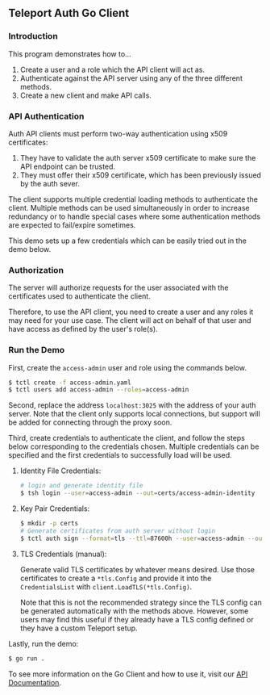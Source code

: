 ## Teleport Auth Go Client

### Introduction

This program demonstrates how to...

1. Create a user and a role which the API client will act as.
2. Authenticate against the API server using any of the three different methods.
3. Create a new client and make API calls.

### API Authentication

Auth API clients must perform two-way authentication using x509 certificates:

1. They have to validate the auth server x509 certificate to make sure the
   API endpoint can be trusted.
2. They must offer their x509 certificate, which has been previously issued
   by the auth sever.

The client supports multiple credential loading methods to authenticate the client. Multiple methods can be used simultaneously in order to increase redundancy or to handle special cases where some authentication methods are expected to fail/expire sometimes.

This demo sets up a few credentials which can be easily tried out in the demo below.

### Authorization

The server will authorize requests for the user associated with the certificates used to authenticate the client. 

Therefore, to use the API client, you need to create a user and any roles it may need for your use case. The client will act on behalf of that user and have access as defined by the user's role(s).

### Run the Demo

First, create the `access-admin` user and role using the commands below.

```bash
$ tctl create -f access-admin.yaml
$ tctl users add access-admin --roles=access-admin
```

Second, replace the address `localhost:3025` with the address of your auth server. Note that the client only supports local connections, but support will be added for connecting through the proxy soon.

Third, create credentials to authenticate the client, and follow the steps below corresponding to the credentials chosen. Multiple credentials can be specified and the first credentials to successfully load will be used.

1. Identity File Credentials:

   ```bash
   # login and generate identity file
   $ tsh login --user=access-admin --out=certs/access-admin-identity
   ```

2. Key Pair Credentials:

   ```bash
   $ mkdir -p certs
   # Generate certificates from auth server without login
   $ tctl auth sign --format=tls --ttl=87600h --user=access-admin --out=certs/access-admin
   ```

3. TLS Credentials (manual):

   Generate valid TLS certificates by whatever means desired. Use those certificates to create a `*tls.Config` and provide it into the `CredentialsList` with `client.LoadTLS(*tls.Config)`.

   Note that this is not the recommended strategy since the TLS config can be generated automatically with the methods above. However, some users may find this useful if they already have a TLS config defined or they have a custom Teleport setup.

Lastly, run the demo:

   ```bash
   $ go run .
   ```

To see more information on the Go Client and how to use it, visit our [API Documentation](https://goteleport.com/teleport/docs/api-reference/).